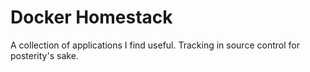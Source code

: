# Docker Homestack

A collection of applications I find useful.  Tracking in source control for posterity's sake.
